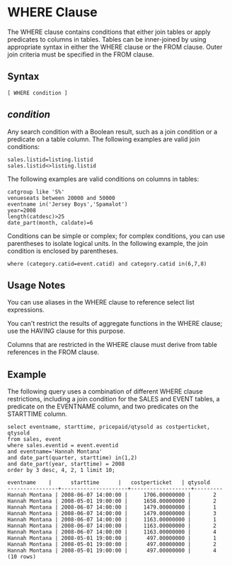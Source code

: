 # WHERE Clause<a name="r_WHERE_clause"></a>

The WHERE clause contains conditions that either join tables or apply predicates to columns in tables\. Tables can be inner\-joined by using appropriate syntax in either the WHERE clause or the FROM clause\. Outer join criteria must be specified in the FROM clause\. 

## Syntax<a name="r_WHERE_clause-synopsis"></a>

```
[ WHERE condition ]
```

## *condition*<a name="r_WHERE_clause-synopsis-condition"></a>

Any search condition with a Boolean result, such as a join condition or a predicate on a table column\. The following examples are valid join conditions: 

```
sales.listid=listing.listid
sales.listid<>listing.listid
```

The following examples are valid conditions on columns in tables: 

```
catgroup like 'S%'
venueseats between 20000 and 50000
eventname in('Jersey Boys','Spamalot')
year=2008
length(catdesc)>25
date_part(month, caldate)=6
```

Conditions can be simple or complex; for complex conditions, you can use parentheses to isolate logical units\. In the following example, the join condition is enclosed by parentheses\. 

```
where (category.catid=event.catid) and category.catid in(6,7,8)
```

## Usage Notes<a name="r_WHERE_clause_usage_notes"></a>

You can use aliases in the WHERE clause to reference select list expressions\. 

You can't restrict the results of aggregate functions in the WHERE clause; use the HAVING clause for this purpose\. 

Columns that are restricted in the WHERE clause must derive from table references in the FROM clause\. 

## Example<a name="r_SELECT_synopsis-example"></a>

The following query uses a combination of different WHERE clause restrictions, including a join condition for the SALES and EVENT tables, a predicate on the EVENTNAME column, and two predicates on the STARTTIME column\. 

```
select eventname, starttime, pricepaid/qtysold as costperticket, qtysold
from sales, event
where sales.eventid = event.eventid
and eventname='Hannah Montana'
and date_part(quarter, starttime) in(1,2)
and date_part(year, starttime) = 2008
order by 3 desc, 4, 2, 1 limit 10;

eventname    |      starttime      |   costperticket   | qtysold
----------------+---------------------+-------------------+---------
Hannah Montana | 2008-06-07 14:00:00 |     1706.00000000 |       2
Hannah Montana | 2008-05-01 19:00:00 |     1658.00000000 |       2
Hannah Montana | 2008-06-07 14:00:00 |     1479.00000000 |       1
Hannah Montana | 2008-06-07 14:00:00 |     1479.00000000 |       3
Hannah Montana | 2008-06-07 14:00:00 |     1163.00000000 |       1
Hannah Montana | 2008-06-07 14:00:00 |     1163.00000000 |       2
Hannah Montana | 2008-06-07 14:00:00 |     1163.00000000 |       4
Hannah Montana | 2008-05-01 19:00:00 |      497.00000000 |       1
Hannah Montana | 2008-05-01 19:00:00 |      497.00000000 |       2
Hannah Montana | 2008-05-01 19:00:00 |      497.00000000 |       4
(10 rows)
```